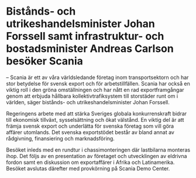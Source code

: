 # Bistånds- och utrikeshandelsminister Johan Forssell samt infrastruktur- och bostadsminister Andreas Carlson besöker Scania

– Scania är ett av våra världsledande företag inom transportsektorn och har stor betydelse för svensk export och för arbetstillfällen. Scania har också en viktig roll i den gröna omställningen och har nått en rad exportframgångar genom att erbjuda hållbara kollektivtrafiksystem till storstäder runt om i världen, säger bistånds- och utrikeshandelsminister Johan Forssell.

Regeringens arbete med att stärka Sveriges globala konkurrenskraft bidrar till ekonomisk tillväxt, sysselsättning och ökat välstånd. En viktig del är att främja svensk export och underlätta för svenska företag som vill göra affärer utomlands. Det svenska exportstödet består av bland annat av rådgivning, finansiering och marknadsföring.

Besöket inleds med en rundtur i chassimonteringen där lastbilarna monteras ihop. Det följs av en presentation av företaget och utvecklingen av eldrivna fordon samt en diskussion om exportaffärer i Afrika och Latinamerika. Besöket avslutas därefter med provkörning på Scania Demo Center.

